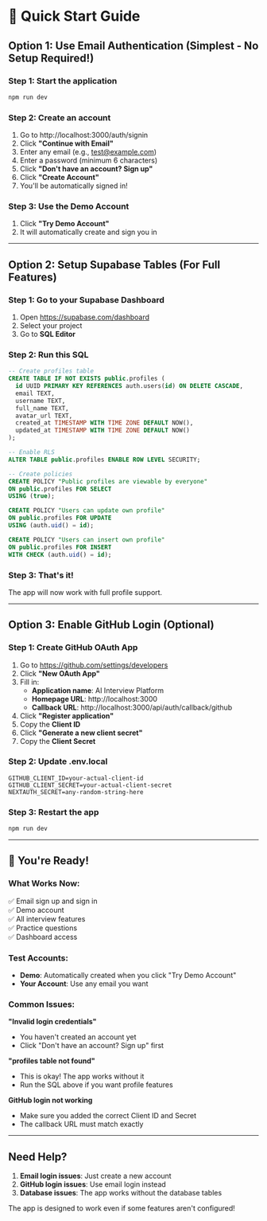 # 🚀 Quick Start Guide

## Option 1: Use Email Authentication (Simplest - No Setup Required!)

### Step 1: Start the application
```bash
npm run dev
```

### Step 2: Create an account
1. Go to http://localhost:3000/auth/signin
2. Click **"Continue with Email"**
3. Enter any email (e.g., test@example.com)
4. Enter a password (minimum 6 characters)
5. Click **"Don't have an account? Sign up"**
6. Click **"Create Account"**
7. You'll be automatically signed in!

### Step 3: Use the Demo Account
1. Click **"Try Demo Account"**
2. It will automatically create and sign you in

---

## Option 2: Setup Supabase Tables (For Full Features)

### Step 1: Go to your Supabase Dashboard
1. Open https://supabase.com/dashboard
2. Select your project
3. Go to **SQL Editor**

### Step 2: Run this SQL
```sql
-- Create profiles table
CREATE TABLE IF NOT EXISTS public.profiles (
  id UUID PRIMARY KEY REFERENCES auth.users(id) ON DELETE CASCADE,
  email TEXT,
  username TEXT,
  full_name TEXT,
  avatar_url TEXT,
  created_at TIMESTAMP WITH TIME ZONE DEFAULT NOW(),
  updated_at TIMESTAMP WITH TIME ZONE DEFAULT NOW()
);

-- Enable RLS
ALTER TABLE public.profiles ENABLE ROW LEVEL SECURITY;

-- Create policies
CREATE POLICY "Public profiles are viewable by everyone" 
ON public.profiles FOR SELECT 
USING (true);

CREATE POLICY "Users can update own profile" 
ON public.profiles FOR UPDATE 
USING (auth.uid() = id);

CREATE POLICY "Users can insert own profile" 
ON public.profiles FOR INSERT 
WITH CHECK (auth.uid() = id);
```

### Step 3: That's it! 
The app will now work with full profile support.

---

## Option 3: Enable GitHub Login (Optional)

### Step 1: Create GitHub OAuth App
1. Go to https://github.com/settings/developers
2. Click **"New OAuth App"**
3. Fill in:
   - **Application name**: AI Interview Platform
   - **Homepage URL**: http://localhost:3000
   - **Callback URL**: http://localhost:3000/api/auth/callback/github
4. Click **"Register application"**
5. Copy the **Client ID**
6. Click **"Generate a new client secret"**
7. Copy the **Client Secret**

### Step 2: Update .env.local
```env
GITHUB_CLIENT_ID=your-actual-client-id
GITHUB_CLIENT_SECRET=your-actual-client-secret
NEXTAUTH_SECRET=any-random-string-here
```

### Step 3: Restart the app
```bash
npm run dev
```

---

## 🎉 You're Ready!

### What Works Now:
✅ Email sign up and sign in  
✅ Demo account  
✅ All interview features  
✅ Practice questions  
✅ Dashboard access  

### Test Accounts:
- **Demo**: Automatically created when you click "Try Demo Account"
- **Your Account**: Use any email you want

### Common Issues:

**"Invalid login credentials"**
- You haven't created an account yet
- Click "Don't have an account? Sign up" first

**"profiles table not found"**
- This is okay! The app works without it
- Run the SQL above if you want profile features

**GitHub login not working**
- Make sure you added the correct Client ID and Secret
- The callback URL must match exactly

---

## Need Help?

1. **Email login issues**: Just create a new account
2. **GitHub login issues**: Use email login instead
3. **Database issues**: The app works without the database tables

The app is designed to work even if some features aren't configured!
